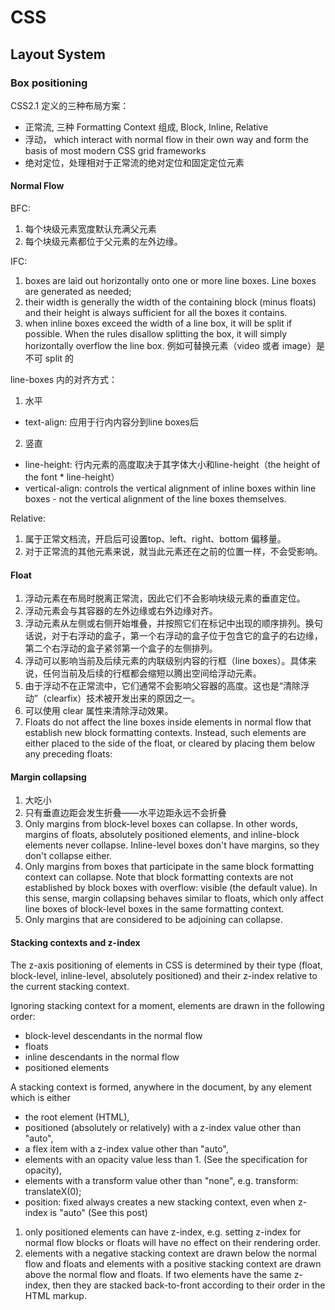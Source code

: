 # CSS

## Layout System
### Box positioning
CSS2.1 定义的三种布局方案：
- 正常流, 三种 Formatting Context 组成, Block, Inline, Relative
- 浮动， which interact with normal flow in their own way and form the basis of most modern CSS grid frameworks
- 绝对定位，处理相对于正常流的绝对定位和固定定位元素

#### Normal Flow
BFC:
1. 每个块级元素宽度默认充满父元素
2. 每个块级元素都位于父元素的左外边缘。

IFC:
1. boxes are laid out horizontally onto one or more line boxes. Line boxes are generated as needed; 
2. their width is generally the width of the containing block (minus floats) and their height is always sufficient for all the boxes it contains.
3. when inline boxes exceed the width of a line box, it will be split if possible. When the rules disallow splitting the box, it will simply horizontally overflow the line box. 例如可替换元素（video 或者 image）是不可 split 的

line-boxes 内的对齐方式：
1. 水平
- text-align: 应用于行内内容分到line boxes后
2. 竖直
- line-height: 行内元素的高度取决于其字体大小和line-height（the height of the font * line-height）
- vertical-align: controls the vertical alignment of inline boxes within line boxes - not the vertical alignment of the line boxes themselves.

Relative:
1. 属于正常文档流，开启后可设置top、left、right、bottom 偏移量。
2. 对于正常流的其他元素来说，就当此元素还在之前的位置一样，不会受影响。


#### Float
1. 浮动元素在布局时脱离正常流，因此它们不会影响块级元素的垂直定位。
2. 浮动元素会与其容器的左外边缘或右外边缘对齐。
3. 浮动元素从左侧或右侧开始堆叠，并按照它们在标记中出现的顺序排列。换句话说，对于右浮动的盒子，第一个右浮动的盒子位于包含它的盒子的右边缘，第二个右浮动的盒子紧邻第一个盒子的左侧排列。
4. 浮动可以影响当前及后续元素的内联级别内容的行框（line boxes）。具体来说，任何当前及后续的行框都会缩短以腾出空间给浮动元素。
5.  由于浮动不在正常流中，它们通常不会影响父容器的高度。这也是“清除浮动”（clearfix）技术被开发出来的原因之一。
6. 可以使用 clear 属性来清除浮动效果。
7. Floats do not affect the line boxes inside elements in normal flow that establish new block formatting contexts. Instead, such elements are either placed to the side of the float, or cleared by placing them below any preceding floats:

#### Margin collapsing
1. 大吃小
2. 只有垂直边距会发生折叠——水平边距永远不会折叠
3. Only margins from block-level boxes can collapse. In other words, margins of floats, absolutely positioned elements, and inline-block elements never collapse. Inline-level boxes don't have margins, so they don't collapse either.
4. Only margins from boxes that participate in the same block formatting context can collapse. Note that block formatting contexts are not established by block boxes with overflow: visible (the default value). In this sense, margin collapsing behaves similar to floats, which only affect line boxes of block-level boxes in the same formatting context.
5. Only margins that are considered to be adjoining can collapse.

#### Stacking contexts and z-index
The z-axis positioning of elements in CSS is determined by their type (float, block-level, inline-level, absolutely positioned) and their z-index relative to the current stacking context.

Ignoring stacking context for a moment, elements are drawn in the following order:

- block-level descendants in the normal flow
- floats
- inline descendants in the normal flow
- positioned elements

A stacking context is formed, anywhere in the document, by any element which is either

- the root element (HTML),
- positioned (absolutely or relatively) with a z-index value other than "auto",
- a flex item with a z-index value other than "auto",
- elements with an opacity value less than 1. (See the specification for opacity),
- elements with a transform value other than "none", e.g. transform: translateX(0);
- position: fixed always creates a new stacking context, even when z-index is "auto" (See this post)


1. only positioned elements can have z-index, e.g. setting z-index for normal flow blocks or floats will have no effect on their rendering order.
2.  elements with a negative stacking context are drawn below the normal flow and floats and elements with a positive stacking context are drawn above the normal flow and floats. If two elements have the same z-index, then they are stacked back-to-front according to their order in the HTML markup.
